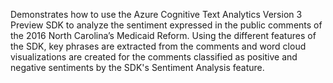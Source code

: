 Demonstrates how to use the Azure Cognitive Text Analytics Version 3 Preview SDK to analyze the sentiment expressed in the public comments of the 2016 North Carolina’s Medicaid Reform. Using the different features of the SDK, key phrases are extracted from the comments and word cloud visualizations are created for the comments classified as positive and negative sentiments by the SDK's Sentiment Analysis feature.

